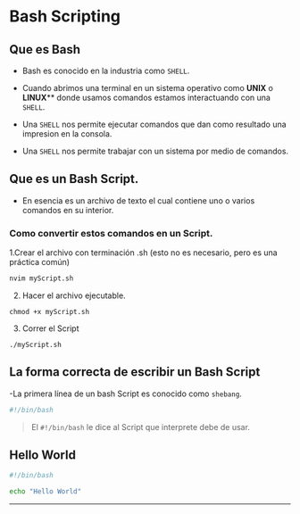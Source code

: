 # Bash Scripting

## Que es Bash

- Bash es conocido en la industria como ``SHELL``.

- Cuando abrimos una terminal en un sistema operativo como **UNIX** o **LINUX**** donde usamos comandos estamos interactuando con una ``SHELL``.

- Una ``SHELL`` nos permite ejecutar comandos que dan como resultado una impresion en la consola.

- Una ``SHELL`` nos permite trabajar con un sistema por medio de comandos.


## Que es un Bash Script.

- En esencia es un archivo de texto el cual contiene uno o varios comandos en su interior.

### Como convertir estos comandos en un Script.

1.Crear el archivo con terminación .sh (esto no es necesario, pero es una práctica común) 
  ```sh
  nvim myScript.sh
  ```

2. Hacer el archivo ejecutable.
  ```
  chmod +x myScript.sh
  ```

3. Correr el Script
  ```
  ./myScript.sh
  ```


## La forma correcta de escribir un Bash Script

-La primera línea de un bash Script es conocido como ``shebang``.  

  ```sh
  #!/bin/bash
  ```

> El ``#!/bin/bash`` le dice al Script que interprete debe de usar.


## Hello World

```sh
#!/bin/bash

echo "Hello World"
```


---


